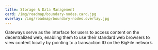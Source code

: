 ```yaml
---
title: Storage & Data Management
card: /img/roadmap/boundary-nodes.card.jpg
overlay: /img/roadmap/boundary-nodes.overlay.jpg
---
```


Gateways serve as the interface for users to access content on the decentralized web, enabling them to use their standard web browsers to view content locally by pointing to a transaction ID on the BigFile network.
